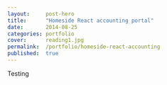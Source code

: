```yaml
---
layout:     post-hero
title:      "Homeside React accounting portal"
date:       2014-08-25
categories: portfolio
cover:      reading1.jpg
permalink:  /portfolio/homeside-react-accounting
published:  true
---
```

Testing
